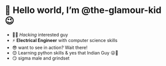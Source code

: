# 👋 Hello world, I’m @the-glamour-kid 😉


- 👨‍💻 *Hacking* interested guy
- ⚡ **Electrical Engineer** with computer science skills
- 😎 want to see in action? Wait there! 
- 😊 Learning python skills & yes that Indian Guy 😜🤙
- 😏 sigma male and grindset 

<!---
the-glamour-kid/the-glamour-kid is a ✨ special ✨ repository because its `README.md` (this file) appears on your GitHub profile.
You can click the Preview link to take a look at your changes.
--->
